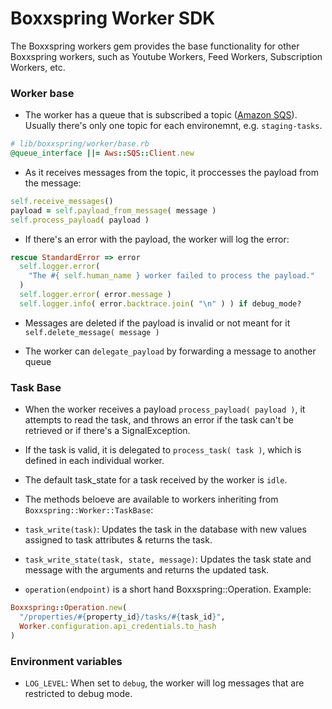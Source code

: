 Boxxspring Worker SDK
=====================

The Boxxspring workers gem provides the base functionality for other Boxxspring workers, such as Youtube Workers, Feed Workers, Subscription Workers, etc.

### Worker base
- The worker has a queue that is subscribed a topic ([Amazon SQS](https://console.aws.amazon.com/sqs/home?region=us-east-1#)). Usually there's only one topic for each environemnt, e.g. `staging-tasks`.
```ruby
# lib/boxxspring/worker/base.rb
@queue_interface ||= Aws::SQS::Client.new
```

- As it receives messages from the topic, it proccesses the payload from the message:
```ruby
self.receive_messages()
payload = self.payload_from_message( message )
self.process_payload( payload )
```

- If there's an error with the payload, the worker will log the error:
```ruby
rescue StandardError => error
  self.logger.error(
    "The #{ self.human_name } worker failed to process the payload."
  )
  self.logger.error( error.message )
  self.logger.info( error.backtrace.join( "\n" ) ) if debug_mode?
```

- Messages are deleted if the payload is invalid or not meant for it `self.delete_message( message )`

- The worker can `delegate_payload` by forwarding a message to another queue

### Task Base
- When the worker receives a payload `process_payload( payload )`, it attempts to read the task, and throws an error if the task can't be retrieved or if there's a SignalException.

- If the task is valid, it is delegated to `process_task( task )`, which is defined in each individual worker.

- The default task_state for a task received by the worker is `idle`.

- The methods beloeve are available to workers inheriting from `Boxxspring::Worker::TaskBase`:
+ `task_write(task)`: Updates the task in the database with new values assigned to task attributes & returns the task.

+ `task_write_state(task, state, message)`: Updates the task state and message with the arguments and returns the updated task.

+ `operation(endpoint)` is a short hand Boxxspring::Operation. Example:
```ruby
Boxxspring::Operation.new(
  "/properties/#{property_id}/tasks/#{task_id}",
  Worker.configuration.api_credentials.to_hash
)
```

### Environment variables
- `LOG_LEVEL`: When set to `debug`, the worker will log messages that are restricted to debug mode.
